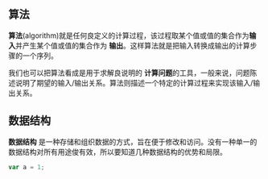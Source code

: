 ## 算法

**算法**(algorithm)就是任何良定义的计算过程，该过程取某个值或值的集合作为**输入**并产生某个值或值的集合作为 **输出**。这样算法就是把输入转换成输出的计算步骤的一个序列。

我们也可以把算法看成是用于求解良说明的 **计算问题**的工具，一般来说，问题陈述说明了期望的输入/输出关系。算法则描述一个特定的计算过程来实现该输入/输出关系。

## 数据结构

**数据结构** 是一种存储和组织数据的方式，旨在便于修改和访问。没有一种单一的数据结构对所有用途俊有效，所以要知道几种数据结构的优势和局限。

```js
var a = 1;
```
